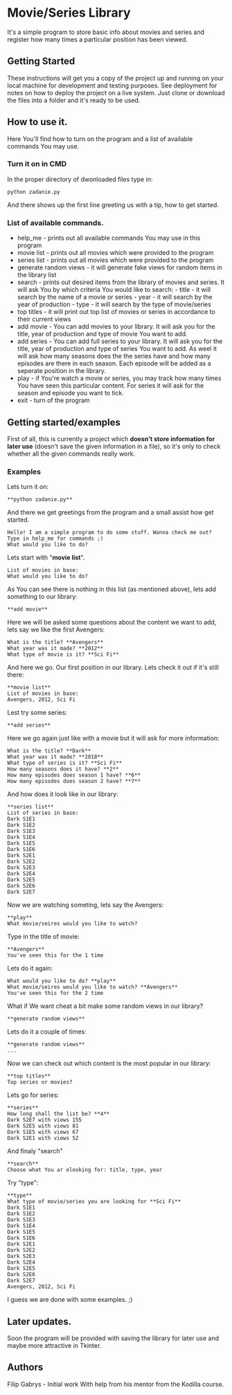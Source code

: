 # **Movie/Series Library**

It's a simple program to store basic info about movies and series and register how many times a particular position has been viewed.

## Getting Started
These instructions will get you a copy of the project up and running on your local machine for development and testing purposes. See deployment for notes on how to deploy the project on a live system. 
Just clone or download the files into a folder and it's ready to be used.

## How to use it.
Here You'll find how to turn on the program and a list of available commands You may use.
### Turn it on in CMD
In the proper directory of dwonloaded files type in:
```
python zadanie.py
```
And there shows up the first line greeting us with a tip, how to get started.
### List of available commands.
- help_me - prints out all available commands You may use in this program
- movie list - prints out all movies which were provided to the program
- series list - prints out all movies which were provided to the program
- generate random views - it will generate fake views for random items in the library list
- search - prints out desired items from the library of movies and series. It will ask You by which criteria You would like to search:
      - title - it will search by the name of a movie or series
      - year - it will search by the year of production
      - type - it will search by the type of movie/series
- top titles - it will print out top list of movies or series in accordance to their current views
- add movie - You can add movies to your library. It will ask you for the title, year of production and type of movie You want to add.
- add series - You can add full series to your library. It will ask you for the title, year of production and type of series You want to add. As weel it will ask how many seasons does the the series have and how many episodes are there in each season. Each episode will be added as a seperate position in the library.
- play - if You're watch a movie or series, you may track how many times You have seen this particular content. For series it will ask for the season and episode you want to tick.
- exit - turn of the program

## Getting started/examples
First of all, this is currently a project which **doesn't store information for later use** (doesn't save the given information in a file), so it's only to check whether all the given commands really work.
### Examples
Lets turn it on:
```
**python zadanie.py**
```
And there we get greetings from the program and a small assist how get started.
```
Hello! I am a simple program to do some stuff. Wanna check me out? Type in help_me for commands ;)
What would you like to do? 
```
Lets start with "**movie list**".
```
List of movies in base:
What would you like to do?
```
As You can see there is nothing in this list (as mentioned above), lets add something to our library:
```
**add movie**
```
Here we will be asked some questions about the content we want to add, lets say we like the first Avengers:
```
What is the title? **Avengers** 
What year was it made? **2012**
What type of movie is it? **Sci Fi**
```
And here we go. Our first position in our library. Lets check it out if it's still there:
```
**movie list**
List of movies in base:
Avengers, 2012, Sci Fi
```
Lest try some series:
```
**add series**
```
Here we go again just like with a movie but it will ask for more information:
```
What is the title? **Dark**
What year was it made? **2018**
What type of series is it? **Sci Fi**
How many seasons does it have? **2**
How many episodes does season 1 have? **6**
How many episodes does season 2 have? **7**
```
And how does it look like in our library:
```
**series list**
List of series in base:
Dark S1E1
Dark S1E2
Dark S1E3
Dark S1E4
Dark S1E5
Dark S1E6
Dark S2E1
Dark S2E2
Dark S2E3
Dark S2E4
Dark S2E5
Dark S2E6
Dark S2E7
```
Now we are watching someting, lets say the Avengers:
```
**play**
What movie/seires would you like to watch? 
```
Type in the title of movie:
```
**Avengers**
You've seen this for the 1 time
```
Lets do it again:
```
What would you like to do? **play**
What movie/seires would you like to watch? **Avengers**
You've seen this for the 2 time
```
What if We want cheat a bit make some random views in our library?
```
**generate random views**
```
Lets do it a couple of times:
```
**generate random views**
...
```
Now we can check out which content is the most popular in our library:
```
**top titles**
Top series or movies?
```
Lets go for series:
```
**series**
How long shall the list be? **4**
Dark S2E7 with views 155
Dark S2E5 with views 81
Dark S1E5 with views 67
Dark S2E1 with views 52
```
And finaly "search"
```
**search**
Choose what You ar elooking for: title, type, year
```
Try "type":
```
**type**
What type of movie/series you are looking for **Sci Fi**
Dark S1E1
Dark S1E2
Dark S1E3
Dark S1E4
Dark S1E5
Dark S1E6
Dark S2E1
Dark S2E2
Dark S2E3
Dark S2E4
Dark S2E5
Dark S2E6
Dark S2E7
Avengers, 2012, Sci Fi
```
I guess we are done with some examples. ;)

## Later updates.
Soon the program will be provided with saving the library for later use and maybe more attractive in Tkinter.

## Authors
Filip Gabrys - Initial work
With help from his mentor from the Kodilla course.
